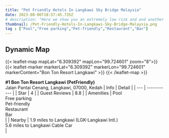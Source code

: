 ```yaml
---
title: "Pet Friendly Hotels In Langkawi Sky Bridge Malaysia"
date: 2023-08-06T18:57:45.735Z
# description: "Here we show you an extremely low risk and and another medium risk approach to earn passive income "
thumbnail: /Pet-Friendly-Hotels-In-Langkawi-Sky-Bridge-Malaysia.png
tag : ["Pool","Free parking","Pet-friendly","Restaurant","Bar"]
---
```


## Dynamic Map
{{< leaflet-map  mapLat="6.309392" mapLon="99.724601" zoom="8">}}
    {{< leaflet-marker markerLat="6.309392" markerLon="99.724601" markerContent="Bon Ton Resort Langkawi" >}}
{{< /leaflet-map >}}


**#1 Bon Ton Resort Langkawi (PetFriendly)**<br>Jalan Pantai Cenang, Langkawi, 07000, Kedah
| Info | Detail |
| --- | ----------- |
| Star | 4 |
| Guest Reviews | 8.8 |
| Amenities | Pool<br>Free parking<br>Pet-friendly<br>Restaurant<br>Bar<br> |
| Nearby | 1.9 miles to Langkawi (LGK-Langkawi Intl.)<br>5.6 miles to Langkawi Cable Car<br> |

